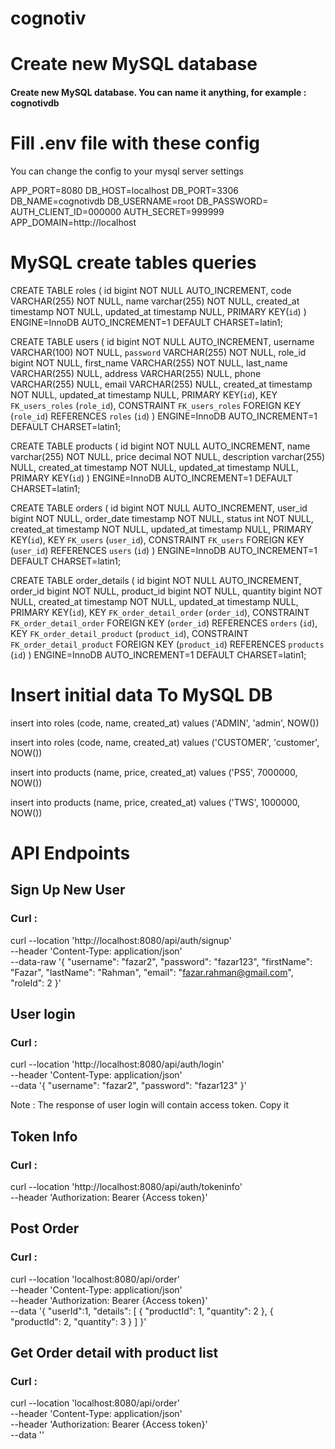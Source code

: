 # cognotiv

# Create new MySQL database 
#### Create new MySQL database. You can name it anything, for example : cognotivdb

# Fill .env file with these config
You can change the config to your mysql server settings

APP_PORT=8080
DB_HOST=localhost
DB_PORT=3306
DB_NAME=cognotivdb
DB_USERNAME=root
DB_PASSWORD=
AUTH_CLIENT_ID=000000
AUTH_SECRET=999999
APP_DOMAIN=http://localhost

# MySQL create tables queries
CREATE TABLE roles (
	id bigint NOT NULL AUTO_INCREMENT,
	code VARCHAR(255) NOT NULL,
	name varchar(255) NOT NULL,
	created_at timestamp NOT NULL,
	updated_at timestamp NULL,
	PRIMARY KEY(`id`)
) ENGINE=InnoDB AUTO_INCREMENT=1 DEFAULT CHARSET=latin1;

CREATE TABLE users (
	id bigint NOT NULL AUTO_INCREMENT,
	username VARCHAR(100) NOT NULL,
	`password` VARCHAR(255) NOT NULL,
	role_id bigint NOT NULL,
	first_name VARCHAR(255) NOT NULL,
	last_name VARCHAR(255) NULL,
	address VARCHAR(255) NULL,
	phone VARCHAR(255) NULL,
	email VARCHAR(255) NULL,
	created_at timestamp NOT NULL,
	updated_at timestamp NULL,
	PRIMARY KEY(`id`),
	KEY `FK_users_roles` (`role_id`),
  	CONSTRAINT `FK_users_roles` FOREIGN KEY (`role_id`) REFERENCES `roles` (`id`)
) ENGINE=InnoDB AUTO_INCREMENT=1 DEFAULT CHARSET=latin1;

CREATE TABLE products (
	id bigint NOT NULL AUTO_INCREMENT,
	name varchar(255) NOT NULL,
	price decimal NOT NULL,
	description varchar(255) NULL,
	created_at timestamp NOT NULL,
	updated_at timestamp NULL,
	PRIMARY KEY(`id`)
) ENGINE=InnoDB AUTO_INCREMENT=1 DEFAULT CHARSET=latin1;


CREATE TABLE orders (
	id bigint NOT NULL AUTO_INCREMENT,
	user_id bigint NOT NULL,
	order_date timestamp NOT NULL,
	status int NOT NULL,
	created_at timestamp NOT NULL,
	updated_at timestamp NULL,
	PRIMARY KEY(`id`),
	KEY `FK_users` (`user_id`),
  	CONSTRAINT `FK_users` FOREIGN KEY (`user_id`) REFERENCES `users` (`id`)
) ENGINE=InnoDB AUTO_INCREMENT=1 DEFAULT CHARSET=latin1;

CREATE TABLE order_details (
	id bigint NOT NULL AUTO_INCREMENT,
	order_id bigint NOT NULL,
	product_id bigint NOT NULL,
	quantity bigint NOT NULL,
	created_at timestamp NOT NULL,
	updated_at timestamp NULL,
	PRIMARY KEY(`id`),
	KEY `FK_order_detail_order` (`order_id`),
  	CONSTRAINT `FK_order_detail_order` FOREIGN KEY (`order_id`) REFERENCES `orders` (`id`),
  	KEY `FK_order_detail_product` (`product_id`),
  	CONSTRAINT `FK_order_detail_product` FOREIGN KEY (`product_id`) REFERENCES `products` (`id`)
) ENGINE=InnoDB AUTO_INCREMENT=1 DEFAULT CHARSET=latin1;

# Insert initial data To MySQL DB
insert into roles (code, name, created_at)
values ('ADMIN', 'admin', NOW())

insert into roles (code, name, created_at)
values ('CUSTOMER', 'customer', NOW())

insert into products (name, price, created_at)
values ('PS5', 7000000, NOW())

insert into products (name, price, created_at)
values ('TWS', 1000000, NOW())

# API Endpoints
## Sign Up New User
### Curl :
curl --location 'http://localhost:8080/api/auth/signup' \
--header 'Content-Type: application/json' \
--data-raw '{
    "username": "fazar2",
    "password": "fazar123",
    "firstName": "Fazar",
    "lastName": "Rahman",
    "email": "fazar.rahman@gmail.com",
    "roleId": 2
}'

## User login
### Curl : 
curl --location 'http://localhost:8080/api/auth/login' \
--header 'Content-Type: application/json' \
--data '{
    "username": "fazar2",
    "password": "fazar123"
}'

Note : The response of user login will contain access token. Copy it

## Token Info
### Curl : 
curl --location 'http://localhost:8080/api/auth/tokeninfo' \
--header 'Authorization: Bearer {Access token}'

## Post Order
### Curl :
curl --location 'localhost:8080/api/order' \
--header 'Content-Type: application/json' \
--header 'Authorization: Bearer {Access token}' \
--data '{
    "userId":1,
    "details": [
        {
            "productId": 1,
            "quantity": 2
        },
        {
            "productId": 2,
            "quantity": 3
        }
    ]
}'

## Get Order detail with product list
### Curl :
curl --location 'localhost:8080/api/order' \
--header 'Content-Type: application/json' \
--header 'Authorization: Bearer {Access token}' \
--data ''